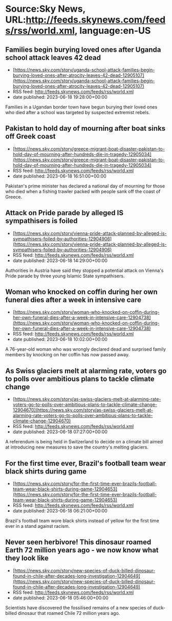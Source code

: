 # Source:Sky News, URL:http://feeds.skynews.com/feeds/rss/world.xml, language:en-US

## Families begin burying loved ones after Uganda school attack leaves 42 dead
 - [https://news.sky.com/story/uganda-school-attack-families-begin-burying-loved-ones-after-atrocity-leaves-42-dead-12905107](https://news.sky.com/story/uganda-school-attack-families-begin-burying-loved-ones-after-atrocity-leaves-42-dead-12905107)
 - RSS feed: http://feeds.skynews.com/feeds/rss/world.xml
 - date published: 2023-06-18 19:28:00+00:00

Families in a Ugandan border town have begun burying their loved ones who died after a school was targeted by suspected extremist rebels.

## Pakistan to hold day of mourning after boat sinks off Greek coast
 - [https://news.sky.com/story/greece-migrant-boat-disaster-pakistan-to-hold-day-of-mourning-after-hundreds-die-in-tragedy-12905034](https://news.sky.com/story/greece-migrant-boat-disaster-pakistan-to-hold-day-of-mourning-after-hundreds-die-in-tragedy-12905034)
 - RSS feed: http://feeds.skynews.com/feeds/rss/world.xml
 - date published: 2023-06-18 16:51:00+00:00

Pakistan's prime minister has declared a national day of mourning for those who died when a fishing trawler packed with people sank off the coast of Greece.

## Attack on Pride parade by alleged IS sympathisers is foiled
 - [https://news.sky.com/story/vienna-pride-attack-planned-by-alleged-is-sympathisers-foiled-by-authorities-12904906](https://news.sky.com/story/vienna-pride-attack-planned-by-alleged-is-sympathisers-foiled-by-authorities-12904906)
 - RSS feed: http://feeds.skynews.com/feeds/rss/world.xml
 - date published: 2023-06-18 14:29:00+00:00

Authorities in Austria have said they stopped a potential attack on Vienna's Pride parade by three young Islamic State sympathisers.

## Woman who knocked on coffin during her own funeral dies after a week in intensive care
 - [https://news.sky.com/story/woman-who-knocked-on-coffin-during-her-own-funeral-dies-after-a-week-in-intensive-care-12904738](https://news.sky.com/story/woman-who-knocked-on-coffin-during-her-own-funeral-dies-after-a-week-in-intensive-care-12904738)
 - RSS feed: http://feeds.skynews.com/feeds/rss/world.xml
 - date published: 2023-06-18 10:02:00+00:00

A 76-year-old woman who was wrongly declared dead and surprised family members by knocking on her coffin has now passed away.

## As Swiss glaciers melt at alarming rate, voters go to polls over ambitious plans to tackle climate change
 - [https://news.sky.com/story/as-swiss-glaciers-melt-at-alarming-rate-voters-go-to-polls-over-ambitious-plans-to-tackle-climate-change-12904670](https://news.sky.com/story/as-swiss-glaciers-melt-at-alarming-rate-voters-go-to-polls-over-ambitious-plans-to-tackle-climate-change-12904670)
 - RSS feed: http://feeds.skynews.com/feeds/rss/world.xml
 - date published: 2023-06-18 07:27:00+00:00

A referendum is being held in Switzerland to decide on a climate bill aimed at introducing new measures to save the country's melting glaciers.

## For the first time ever, Brazil's football team wear black shirts during game
 - [https://news.sky.com/story/for-the-first-time-ever-brazils-football-team-wear-black-shirts-during-game-12904653](https://news.sky.com/story/for-the-first-time-ever-brazils-football-team-wear-black-shirts-during-game-12904653)
 - RSS feed: http://feeds.skynews.com/feeds/rss/world.xml
 - date published: 2023-06-18 06:21:00+00:00

Brazil's football team wore black shirts instead of yellow for the first time ever in a stand against racism.

## Never seen herbivore! This dinosaur roamed Earth 72 million years ago - we now know what they look like
 - [https://news.sky.com/story/new-species-of-duck-billed-dinosaur-found-in-chile-after-decades-long-investigation-12904649](https://news.sky.com/story/new-species-of-duck-billed-dinosaur-found-in-chile-after-decades-long-investigation-12904649)
 - RSS feed: http://feeds.skynews.com/feeds/rss/world.xml
 - date published: 2023-06-18 05:46:00+00:00

Scientists have discovered the fossilised remains of a new species of duck-billed dinosaur that roamed Chile 72 million years ago.

